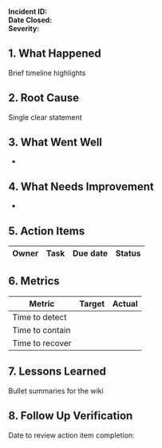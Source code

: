 **Incident ID:**  
**Date Closed:**  
**Severity:**  

## 1. What Happened  

Brief timeline highlights

## 2. Root Cause  

Single clear statement

## 3. What Went Well  

-  

## 4. What Needs Improvement  

-  

## 5. Action Items  

| Owner | Task | Due date | Status |
|-------|------|----------|--------|

## 6. Metrics  

| Metric | Target | Actual |
|--------|--------|--------|
| Time to detect | | |
| Time to contain | | |
| Time to recover | | |

## 7. Lessons Learned  

Bullet summaries for the wiki

## 8. Follow Up Verification  

Date to review action item completion:  
